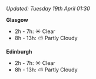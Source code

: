 *Updated: Tuesday 19th April 01:30*

**Glasgow**

* 2h - 7h: :sunny: Clear
* 8h - 13h: :partly_sunny: Partly Cloudy

**Edinburgh**

* 2h - 7h: :sunny: Clear
* 8h - 13h: :partly_sunny: Partly Cloudy
